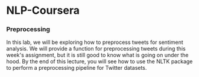 # NLP-Coursera

### Preprocessing
In this lab, we will be exploring how to preprocess tweets for sentiment analysis. We will provide a function for preprocessing tweets during this week's assignment, but it is still good to know what is going on under the hood. By the end of this lecture, you will see how to use the NLTK package to perform a preprocessing pipeline for Twitter datasets.
